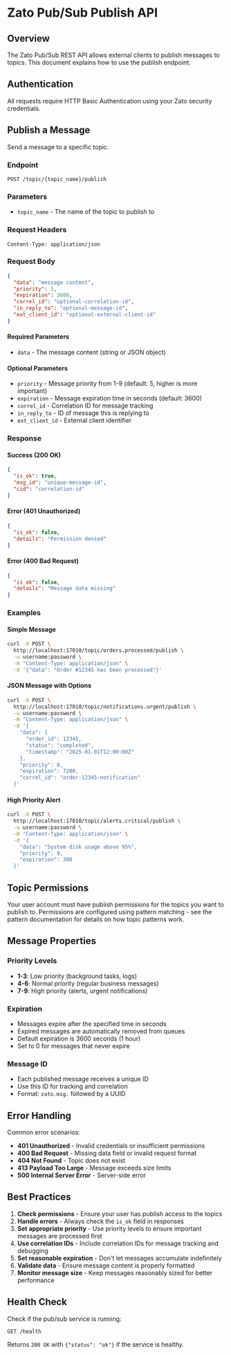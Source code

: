 # Zato Pub/Sub Publish API

## Overview

The Zato Pub/Sub REST API allows external clients to publish messages to topics. This document explains how to use the publish endpoint.

## Authentication

All requests require HTTP Basic Authentication using your Zato security credentials.

## Publish a Message

Send a message to a specific topic.

### Endpoint
```
POST /topic/{topic_name}/publish
```

### Parameters
- `topic_name` - The name of the topic to publish to

### Request Headers
```
Content-Type: application/json
```

### Request Body
```json
{
  "data": "message content",
  "priority": 5,
  "expiration": 3600,
  "correl_id": "optional-correlation-id",
  "in_reply_to": "optional-message-id",
  "ext_client_id": "optional-external-client-id"
}
```

#### Required Parameters
- `data` - The message content (string or JSON object)

#### Optional Parameters
- `priority` - Message priority from 1-9 (default: 5, higher is more important)
- `expiration` - Message expiration time in seconds (default: 3600)
- `correl_id` - Correlation ID for message tracking
- `in_reply_to` - ID of message this is replying to
- `ext_client_id` - External client identifier

### Response

#### Success (200 OK)
```json
{
  "is_ok": true,
  "msg_id": "unique-message-id",
  "cid": "correlation-id"
}
```

#### Error (401 Unauthorized)
```json
{
  "is_ok": false,
  "details": "Permission denied"
}
```

#### Error (400 Bad Request)
```json
{
  "is_ok": false,
  "details": "Message data missing"
}
```

### Examples

#### Simple Message
```bash
curl -X POST \
  http://localhost:17010/topic/orders.processed/publish \
  -u username:password \
  -H "Content-Type: application/json" \
  -d '{"data": "Order #12345 has been processed"}'
```

#### JSON Message with Options
```bash
curl -X POST \
  http://localhost:17010/topic/notifications.urgent/publish \
  -u username:password \
  -H "Content-Type: application/json" \
  -d '{
    "data": {
      "order_id": 12345,
      "status": "completed",
      "timestamp": "2025-01-01T12:00:00Z"
    },
    "priority": 8,
    "expiration": 7200,
    "correl_id": "order-12345-notification"
  }'
```

#### High Priority Alert
```bash
curl -X POST \
  http://localhost:17010/topic/alerts.critical/publish \
  -u username:password \
  -H "Content-Type: application/json" \
  -d '{
    "data": "System disk usage above 95%",
    "priority": 9,
    "expiration": 300
  }'
```

## Topic Permissions

Your user account must have publish permissions for the topics you want to publish to. Permissions are configured using pattern matching - see the pattern documentation for details on how topic patterns work.

## Message Properties

### Priority Levels
- **1-3**: Low priority (background tasks, logs)
- **4-6**: Normal priority (regular business messages)
- **7-9**: High priority (alerts, urgent notifications)

### Expiration
- Messages expire after the specified time in seconds
- Expired messages are automatically removed from queues
- Default expiration is 3600 seconds (1 hour)
- Set to 0 for messages that never expire

### Message ID
- Each published message receives a unique ID
- Use this ID for tracking and correlation
- Format: `zato.msg.` followed by a UUID

## Error Handling

Common error scenarios:
- **401 Unauthorized** - Invalid credentials or insufficient permissions
- **400 Bad Request** - Missing data field or invalid request format
- **404 Not Found** - Topic does not exist
- **413 Payload Too Large** - Message exceeds size limits
- **500 Internal Server Error** - Server-side error

## Best Practices

1. **Check permissions** - Ensure your user has publish access to the topics
2. **Handle errors** - Always check the `is_ok` field in responses
3. **Set appropriate priority** - Use priority levels to ensure important messages are processed first
4. **Use correlation IDs** - Include correlation IDs for message tracking and debugging
5. **Set reasonable expiration** - Don't let messages accumulate indefinitely
6. **Validate data** - Ensure message content is properly formatted
7. **Monitor message size** - Keep messages reasonably sized for better performance

## Health Check

Check if the pub/sub service is running:

```
GET /health
```

Returns `200 OK` with `{"status": "ok"}` if the service is healthy.
